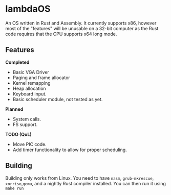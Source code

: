# lambdaOS
An OS written in Rust and Assembly. It currently supports x86, however most of the "features" will be unusable on a 32-bit computer as the Rust code requires that the CPU supports x64 long mode.

## Features
**Completed**
- Basic VGA Driver
- Paging and frame allocator
- Kernel remapping
- Heap allocation
- Keyboard input.
- Basic scheduler module, not tested as yet.

**Planned**
- System calls.
- FS support.

**TODO (QoL)**
- Move PIC code.
- Add timer functionality to allow for proper scheduling.

## Building
Building only works from Linux. You need to have `nasm`, `grub-mkrescue`, `xorriso`,`qemu`, and a nightly Rust compiler installed.
You can then run it using `make run`
